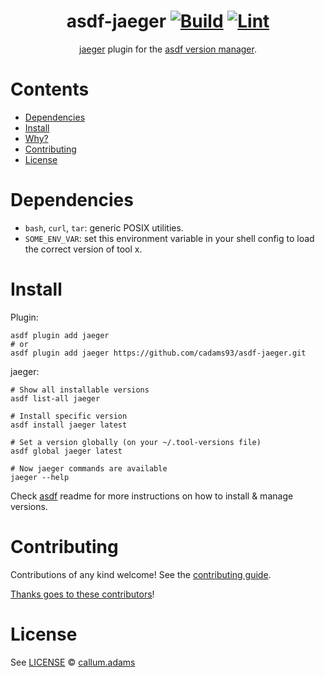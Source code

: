 <div align="center">

# asdf-jaeger [![Build](https://github.com/cadams93/asdf-jaeger/actions/workflows/build.yml/badge.svg)](https://github.com/cadams93/asdf-jaeger/actions/workflows/build.yml) [![Lint](https://github.com/cadams93/asdf-jaeger/actions/workflows/lint.yml/badge.svg)](https://github.com/cadams93/asdf-jaeger/actions/workflows/lint.yml)


[jaeger](https://github.com/cadams93/asdf-jaeger) plugin for the [asdf version manager](https://asdf-vm.com).

</div>

# Contents

- [Dependencies](#dependencies)
- [Install](#install)
- [Why?](#why)
- [Contributing](#contributing)
- [License](#license)

# Dependencies

- `bash`, `curl`, `tar`: generic POSIX utilities.
- `SOME_ENV_VAR`: set this environment variable in your shell config to load the correct version of tool x.

# Install

Plugin:

```shell
asdf plugin add jaeger
# or
asdf plugin add jaeger https://github.com/cadams93/asdf-jaeger.git
```

jaeger:

```shell
# Show all installable versions
asdf list-all jaeger

# Install specific version
asdf install jaeger latest

# Set a version globally (on your ~/.tool-versions file)
asdf global jaeger latest

# Now jaeger commands are available
jaeger --help
```

Check [asdf](https://github.com/asdf-vm/asdf) readme for more instructions on how to
install & manage versions.

# Contributing

Contributions of any kind welcome! See the [contributing guide](contributing.md).

[Thanks goes to these contributors](https://github.com/cadams93/asdf-jaeger/graphs/contributors)!

# License

See [LICENSE](LICENSE) © [callum.adams](https://github.com/cadams93/)
